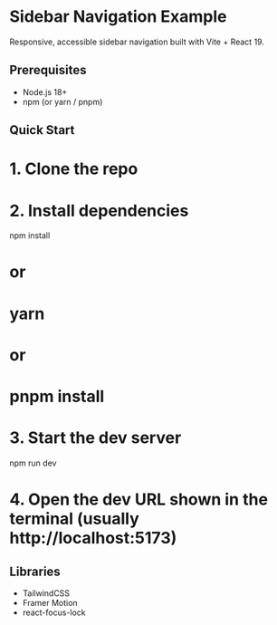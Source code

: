 # Sidebar Navigation Example

Responsive, accessible sidebar navigation built with Vite + React 19.

## Prerequisites

- Node.js 18+
- npm (or yarn / pnpm)

## Quick Start

# 1. Clone the repo

# 2. Install dependencies
npm install
# or
# yarn
# or
# pnpm install

# 3. Start the dev server
npm run dev

# 4. Open the dev URL shown in the terminal (usually http://localhost:5173)


## Libraries
- TailwindCSS
- Framer Motion
- react-focus-lock
